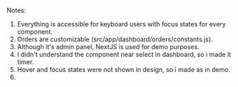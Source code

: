 Notes:
1. Everything is accessible for keyboard users with focus states for every component.
2. Orders are customizable (src/app/dashboard/orders/constants.js).
3. Although it's admin panel, NextJS is used for demo purposes.
4. I didn't understand the component near select in dashboard, so i made it timer.
5. Hover and focus states were not shown in design, so i made as in demo.
6. 
